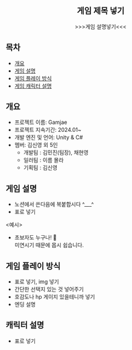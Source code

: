 <div align="center">
<h2> 게임 제목 넣기 </h2>
>>>게임 설명넣기<<<

</div>

## 목차
  - [개요](#개요) 
  - [게임 설명](#게임-설명)
  - [게임 플레이 방식](#게임-플레이-방식)
  - [게임 캐릭터 설명](#게임-캐릭터-설명)

## 개요
- 프로젝트 이름: Gamjae
- 프로젝트 지속기간: 2024.01~
- 개발 엔진 및 언어: Unity & C#
- 멤버: 김신영 외 5인
  - 개발팀 : 김민진(팀장), 채현영
  - 일러팀 : 이름 몰라
  - 기획팀 : 김신영

## 게임 설명
- 노션에서 쓴다음에 복붙합시다 ^___^
- 표로 넣기

<예시>
- 초보자도 누구나! 👶<br>
미연시기 때문에 몹시 쉽습니다.

## 게임 플레이 방식
- 표로 넣기, img 넣기
- 간단한 선택지 있는 것 넣어주기
- 호감도나 hp 게이지 있을테니까 넣기
- 엔딩 설명

## 캐릭터 설명

- 표로 넣기

